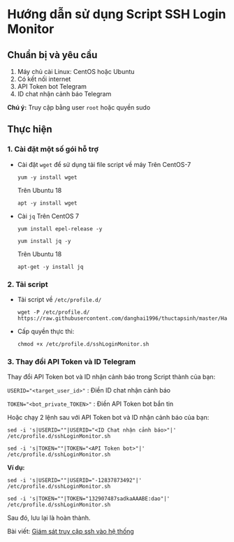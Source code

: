 # Hướng dẫn sử dụng Script SSH Login Monitor

## Chuẩn bị và yêu cầu
1. Máy chủ cài Linux: CentOS hoặc Ubuntu
2. Có kết nối internet
3. API Token bot Telegram
4. ID chat nhận cảnh báo Telegram

**Chú ý:** Truy cập bằng user `root` hoặc quyền sudo

## Thực hiện
### 1. Cài đặt một số gói hỗ trợ
- Cài đặt `wget` để sử dụng tải file script về máy
    Trên CentOS-7
    ```
    yum -y install wget
    ```
    Trên Ubuntu 18
    ```
    apt -y install wget
    ```
- Cài `jq`
    Trên CentOS 7
    ```
    yum install epel-release -y

    yum install jq -y
    ```

    Trên Ubuntu 18
    ```
    apt-get -y install jq
    ```

### 2. Tải script
- Tải script về `/etc/profile.d/`
    ```
    wget -P /etc/profile.d/ https://raw.githubusercontent.com/danghai1996/thuctapsinh/master/HaiDD/Script/SSHLoginMonitor/sshLoginMonitor.sh
    ```

- Cấp quyền thực thi:
    ```
    chmod +x /etc/profile.d/sshLoginMonitor.sh
    ```

### 3. Thay đổi API Token và ID Telegram
Thay đổi API Token bot và ID nhận cảnh báo trong Script thành của bạn:

`USERID="<target_user_id>"` : Điền ID chat nhận cảnh báo

`TOKEN="<bot_private_TOKEN>"` : Điền API Token bot bắn tin

Hoặc chạy 2 lệnh sau với API Token bot và ID nhận cảnh báo của bạn:
```
sed -i 's|USERID=""|USERID="<ID Chat nhận cảnh báo>"|' /etc/profile.d/sshLoginMonitor.sh

sed -i 's|TOKEN=""|TOKEN="<API Token bot>"|' /etc/profile.d/sshLoginMonitor.sh
```

**Ví dụ:**
```
sed -i 's|USERID=""|USERID="-12837873492"|' /etc/profile.d/sshLoginMonitor.sh

sed -i 's|TOKEN=""|TOKEN="132907487sadkaAAABE:dao"|' /etc/profile.d/sshLoginMonitor.sh
```


Sau đó, lưu lại là hoàn thành.

Bài viết: [Giám sát truy cập ssh vào hệ thống](https://news.cloud365.vn/script-3-giam-sat-truy-cap-ssh-vao-he-thong/)